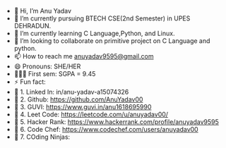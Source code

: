 - 👋 Hi, I’m Anu Yadav
- 👀 I’m currently pursuing BTECH CSE(2nd Semester) in UPES DEHRADUN. 
- 🌱 I’m currently learning C Language,Python, and Linux.
- 💞️ I’m looking to collaborate on primitive project on C Language and python.
- 📫 How to reach me anuyadav9595@gmail.com
- 😄 Pronouns: SHE/HER
- 👩🏻‍🎓 First sem: SGPA = 9.45
- ⚡ Fun fact: 
- 🔗 1. Linked In: in/anu-yadav-a15074326 
- 🔗 2. Github: https://github.com/AnuYadav00
- 🔗 3. GUVI: https://www.guvi.in/anu1618695990
- 🔗 4. Leet Code: https://leetcode.com/u/anuyadav00/
- 🔗 5. Hacker Rank: https://www.hackerrank.com/profile/anuyadav9595
- 🔗 6. Code Chef: https://www.codechef.com/users/anuyadav00
- 🔗 7. COding Ninjas: 
<!---
AnuYadav00/AnuYadav00 is a ✨ special ✨ repository because its `README.md` (this file) appears on your GitHub profile.
You can click the Preview link to take a look at your changes.
--->
